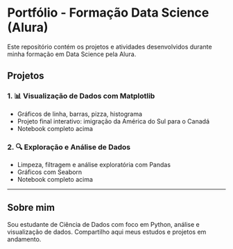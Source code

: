 # Portfólio - Formação Data Science (Alura)

Este repositório contém os projetos e atividades desenvolvidos durante minha formação em Data Science pela Alura.

## Projetos

### 1. 📊 Visualização de Dados com Matplotlib
- Gráficos de linha, barras, pizza, histograma
- Projeto final interativo: imigração da América do Sul para o Canadá
- Notebook completo acima

### 2. 🔍 Exploração e Análise de Dados
- Limpeza, filtragem e análise exploratória com Pandas
- Gráficos com Seaborn
- Notebook completo acima

---

## Sobre mim

Sou estudante de Ciência de Dados com foco em Python, análise e visualização de dados. Compartilho aqui meus estudos e projetos em andamento.

